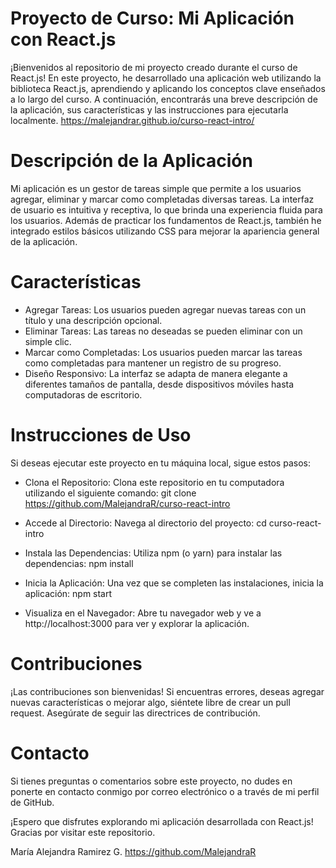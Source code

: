 # Proyecto de Curso: Mi Aplicación con React.js

¡Bienvenidos al repositorio de mi proyecto creado durante el curso de React.js! En este proyecto, he desarrollado una aplicación web utilizando la biblioteca React.js, aprendiendo y aplicando los conceptos clave enseñados a lo largo del curso. A continuación, encontrarás una breve descripción de la aplicación, sus características y las instrucciones para ejecutarla localmente.
     https://malejandrar.github.io/curso-react-intro/

# Descripción de la Aplicación

Mi aplicación es un gestor de tareas simple que permite a los usuarios agregar, eliminar y marcar como completadas diversas tareas. La interfaz de usuario es intuitiva y receptiva, lo que brinda una experiencia fluida para los usuarios. Además de practicar los fundamentos de React.js, también he integrado estilos básicos utilizando CSS para mejorar la apariencia general de la aplicación.

# Características

* Agregar Tareas: Los usuarios pueden agregar nuevas tareas con un título y una descripción opcional.
* Eliminar Tareas: Las tareas no deseadas se pueden eliminar con un simple clic.
* Marcar como Completadas: Los usuarios pueden marcar las tareas como completadas para mantener un registro de su progreso.
* Diseño Responsivo: La interfaz se adapta de manera elegante a diferentes tamaños de pantalla, desde dispositivos móviles hasta computadoras de escritorio.

# Instrucciones de Uso
Si deseas ejecutar este proyecto en tu máquina local, sigue estos pasos:

* Clona el Repositorio: Clona este repositorio en tu computadora utilizando el siguiente comando:
 git clone https://github.com/MalejandraR/curso-react-intro

* Accede al Directorio: Navega al directorio del proyecto:
 cd curso-react-intro

* Instala las Dependencias: Utiliza npm (o yarn) para instalar las dependencias:
 npm install

* Inicia la Aplicación: Una vez que se completen las instalaciones, inicia la aplicación:
 npm start

* Visualiza en el Navegador: Abre tu navegador web y ve a http://localhost:3000 para ver y explorar la aplicación.

# Contribuciones
¡Las contribuciones son bienvenidas! Si encuentras errores, deseas agregar nuevas características o mejorar algo, siéntete libre de crear un pull request. Asegúrate de seguir las directrices de contribución.

# Contacto
Si tienes preguntas o comentarios sobre este proyecto, no dudes en ponerte en contacto conmigo por correo electrónico o a través de mi perfil de GitHub.

¡Espero que disfrutes explorando mi aplicación desarrollada con React.js! Gracias por visitar este repositorio.

María Alejandra Ramirez G.
https://github.com/MalejandraR
